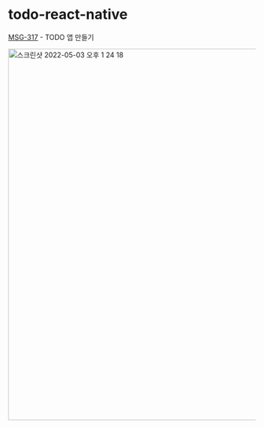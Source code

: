 # todo-react-native
[MSG-317](https://sodacrew.atlassian.net/browse/MSG-317) - TODO 앱 만들기

<img width="757" alt="스크린샷 2022-05-03 오후 1 24 18" src="https://user-images.githubusercontent.com/103913438/166404511-2b5e9e5b-0c05-4ab3-8f43-4fde3262e43a.png">
